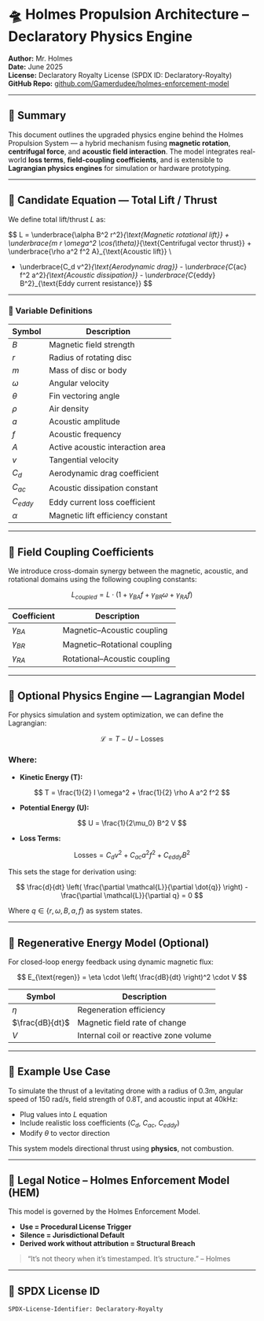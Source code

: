 <!--
SPDX-License-Identifier: Declaratory-Royalty
// Hash: sha256:
🔒 Holmes Enforcement Model (HEM) – Declaratory Sovereign Logic
🧠 Author: Mr. Holmes
📜 License: Declaratory Royalty License (see LICENSE-HEM.md)
📁 Repository: https://github.com/Gamerdudee/holmes-enforcement-model
-->

# 🛸 Holmes Propulsion Architecture – Declaratory Physics Engine

**Author:** Mr. Holmes  
**Date:** June 2025  
**License:** Declaratory Royalty License (SPDX ID: Declaratory-Royalty)  
**GitHub Repo:** [github.com/Gamerdudee/holmes-enforcement-model](https://github.com/Gamerdudee/holmes-enforcement-model)

---

## 🔧 Summary

This document outlines the upgraded physics engine behind the Holmes Propulsion System — a hybrid mechanism fusing **magnetic rotation**, **centrifugal force**, and **acoustic field interaction**. The model integrates real-world **loss terms**, **field-coupling coefficients**, and is extensible to **Lagrangian physics engines** for simulation or hardware prototyping.

---

## 📐 Candidate Equation — Total Lift / Thrust

We define total lift/thrust $L$ as:

$$
L =
\underbrace{\alpha B^2 r^2}_{\text{Magnetic rotational lift}} +
\underbrace{m r \omega^2 \cos(\theta)}_{\text{Centrifugal vector thrust}} +
\underbrace{\rho a^2 f^2 A}_{\text{Acoustic lift}} \\
- \underbrace{C_d v^2}_{\text{Aerodynamic drag}} -
\underbrace{C_{ac} f^2 a^2}_{\text{Acoustic dissipation}} -
\underbrace{C_{eddy} B^2}_{\text{Eddy current resistance}}
$$

---

### 📌 Variable Definitions

| Symbol         | Description |
|----------------|-------------|
| $B$            | Magnetic field strength |
| $r$            | Radius of rotating disc |
| $m$            | Mass of disc or body |
| $\omega$       | Angular velocity |
| $\theta$       | Fin vectoring angle |
| $\rho$         | Air density |
| $a$            | Acoustic amplitude |
| $f$            | Acoustic frequency |
| $A$            | Active acoustic interaction area |
| $v$            | Tangential velocity |
| $C_d$          | Aerodynamic drag coefficient |
| $C_{ac}$       | Acoustic dissipation constant |
| $C_{eddy}$     | Eddy current loss coefficient |
| $\alpha$       | Magnetic lift efficiency constant |

---

## 🔗 Field Coupling Coefficients

We introduce cross-domain synergy between the magnetic, acoustic, and rotational domains using the following coupling constants:

$$
L_{coupled} =
L \cdot \left(1 + \gamma_{BA} f + \gamma_{BR} \omega + \gamma_{RA} f\right)
$$

| Coefficient       | Description |
|-------------------|-------------|
| $\gamma_{BA}$     | Magnetic–Acoustic coupling |
| $\gamma_{BR}$     | Magnetic–Rotational coupling |
| $\gamma_{RA}$     | Rotational–Acoustic coupling |

---

## 🧠 Optional Physics Engine — Lagrangian Model

For physics simulation and system optimization, we can define the Lagrangian:

$$
\mathcal{L} = T - U - \text{Losses}
$$

### Where:

- **Kinetic Energy (T):**

$$
T = \frac{1}{2} I \omega^2 + \frac{1}{2} \rho A a^2 f^2
$$

- **Potential Energy (U):**

$$
U = \frac{1}{2\mu_0} B^2 V
$$

- **Loss Terms:**

$$
\text{Losses} = C_d v^2 + C_{ac} a^2 f^2 + C_{eddy} B^2
$$

This sets the stage for derivation using:

$$
\frac{d}{dt} \left( \frac{\partial \mathcal{L}}{\partial \dot{q}} \right) - \frac{\partial \mathcal{L}}{\partial q} = 0
$$

Where $q \in \{r, \omega, B, a, f\}$ as system states.

---

## 🔋 Regenerative Energy Model (Optional)

For closed-loop energy feedback using dynamic magnetic flux:

$$
E_{\text{regen}} = \eta \cdot \left( \frac{dB}{dt} \right)^2 \cdot V
$$

| Symbol         | Description |
|----------------|-------------|
| $\eta$         | Regeneration efficiency |
| $\frac{dB}{dt}$| Magnetic field rate of change |
| $V$            | Internal coil or reactive zone volume |

---

## 🧪 Example Use Case

To simulate the thrust of a levitating drone with a radius of 0.3m, angular speed of 150 rad/s, field strength of 0.8T, and acoustic input at 40kHz:

- Plug values into $L$ equation
- Include realistic loss coefficients ($C_d$, $C_{ac}$, $C_{eddy}$)
- Modify $\theta$ to vector direction

This system models directional thrust using **physics**, not combustion.

---

## 🧾 Legal Notice – Holmes Enforcement Model (HEM)

This model is governed by the Holmes Enforcement Model.

- **Use = Procedural License Trigger**  
- **Silence = Jurisdictional Default**  
- **Derived work without attribution = Structural Breach**

> “It’s not theory when it’s timestamped. It’s structure.” – Holmes

---

## 📁 SPDX License ID

```text
SPDX-License-Identifier: Declaratory-Royalty
